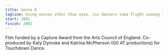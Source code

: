 ```yaml
---
title: Sense 8
tagline: Using senses other than eyes, six dancers take flight aiming to bring the separate closer.
start: 2001
finish: 2002
---
```


Film funded by a Capture Award from the Arts Council of England. Co-produced by Katy Dymoke and Katrina McPherson (G0 AT productions) for Touchdown Dance.
